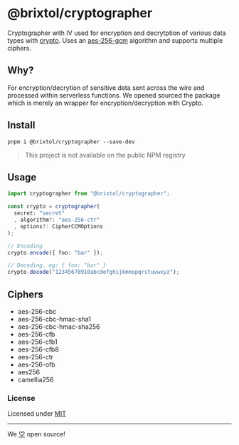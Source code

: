 # @brixtol/cryptographer

Cryptographer with IV used for encryption and decrytption of various data types with [crypto](https://nodejs.org/api/crypto.html). Uses an [aes-256-gcm](https://en.wikipedia.org/wiki/Galois/Counter_Mode) algorithm and supports multiple ciphers.

## Why?

For encryption/decrytion of sensitive data sent across the wire and processed within serverless functions. We opened sourced the package which is merely an wrapper for encryption/decryption with Crypto.

## Install

```cli
pnpm i @brixtol/cryptographer --save-dev
```

> This project is not available on the public NPM registry

## Usage

```ts
import cryptographer from "@brixtol/cryptographer";

const crypto = cryptographer(
  secret: "secret"
  , algorithm?: "aes-256-ctr"
  , options?: CipherCCMOptions
);

// Encoding
crypto.encode({ foo: "bar" });

// Decoding, eg: { foo: "bar" }
crypto.decode("12345678910abcdefghijkmnopqrstuvwxyz");

```

## Ciphers

- aes-256-cbc
- aes-256-cbc-hmac-sha1
- aes-256-cbc-hmac-sha256
- aes-256-cfb
- aes-256-cfb1
- aes-256-cfb8
- aes-256-ctr
- aes-256-ofb
- aes256
- camellia256

### License

Licensed under [MIT](#LICENCE)

---

We [♡](https://www.brixtoltextiles.com/discount/4D3V3L0P3RS]) open source!

